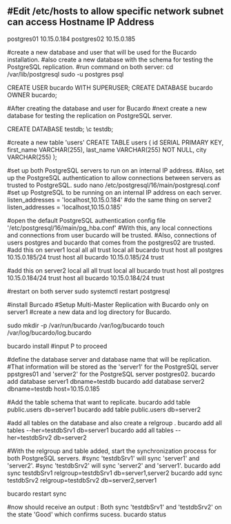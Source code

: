 #Edit /etc/hosts to allow specific network subnet can access
Hostname      IP Address
---------------------------
postgres01    10.15.0.184
postgres02    10.15.0.185

#create a new database and user that will be used for the Bucardo installation.
#also create a new database with the schema for testing the PostgreSQL replication.
#run command on both server:
cd /var/lib/postgresql
sudo -u postgres psql

CREATE USER bucardo WITH SUPERUSER;
CREATE DATABASE bucardo OWNER bucardo;

#After creating the database and user for Bucardo
#next create a new database for testing the replication on PostgreSQL server.

CREATE DATABASE testdb;
\c testdb;

#create a new table 'users'
CREATE TABLE users (
  id SERIAL PRIMARY KEY,
  first_name VARCHAR(255),
  last_name VARCHAR(255) NOT NULL,
  city VARCHAR(255)
);

#set up both PostgreSQL servers to run on an internal IP address.
#Also, set up the PostgreSQL authentication to allow connections between servers as trusted to PostgreSQL.
sudo nano /etc/postgresql/16/main/postgresql.conf
#set up PostgreSQL to be running on an internal IP address on each server.
listen_addresses = 'localhost,10.15.0.184'
#do the same thing on server2
listen_addresses = 'localhost,10.15.0.185'


#open the default PostgreSQL authentication config file '/etc/postgresql/16/main/pg_hba.conf'
#With this, any local connections and connections from user bucardo will be trusted.
#Also, connections of users postgres and bucardo that comes from the postgres02 are trusted.
#add this on server1
local    all             all                                    trust
local    all             bucardo                                trust
host    all             postgres         10.15.0.185/24       trust
host    all             bucardo          10.15.0.185/24       trust

#add this on server2
local    all             all                                    trust
local    all             bucardo                                trust
host    all             postgres         10.15.0.184/24       trust
host    all             bucardo          10.15.0.184/24       trust

#restart on both server 
sudo systemctl restart postgresql

#install Burcado
#Setup Multi-Master Replication with Bucardo only on server1
#create a new data and log directory for Bucardo.

sudo mkdir -p /var/run/bucardo /var/log/bucardo
touch /var/log/bucardo/log.bucardo

bucardo install #input P to proceed

#define the database server and database name that will be replication.
#That information will be stored as the 'server1' for the PostgreSQL server ppstgres01 and 'server2' for the PostgreSQL server postgres02.
bucardo add database server1 dbname=testdb
bucardo add database server2 dbname=testdb host=10.15.0.185

#Add the table schema that want to replicate. 
bucardo add table public.users db=server1
bucardo add table public.users db=server2

#add all tables on the database and also create a relgroup .
bucardo add all tables --her=testdbSrv1 db=server1
bucardo add all tables --her=testdbSrv2 db=server2

#With the relgroup and table added, start the synchronization process for both PostgreSQL servers.
#sync 'testdbSrv1' will sync 'server1' and 'server2'. 
#sync 'testdbSrv2' will sync 'server2' and 'server1'.
bucardo add sync testdbSrv1 relgroup=testdbSrv1 db=server1,server2
bucardo add sync testdbSrv2 relgroup=testdbSrv2 db=server2,server1

bucardo restart sync

#now should receive an output : Both sync 'testdbSrv1' and 'testdbSrv2' on the state 'Good' which confirms sucess.
bucardo status









